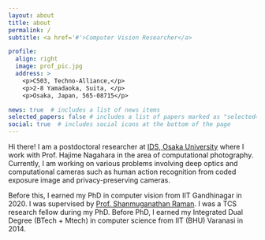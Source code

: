 ```yaml
---
layout: about
title: about
permalink: /
subtitle: <a href='#'>Computer Vision Researcher</a>

profile:
  align: right
  image: prof_pic.jpg
  address: >
    <p>C503, Techno-Alliance,</p>
    <p>2-8 Yamadaoka, Suita, </p>
    <p>Osaka, Japan, 565-08715</p>

news: true  # includes a list of news items
selected_papers: false # includes a list of papers marked as "selected={true}"
social: true  # includes social icons at the bottom of the page
---
```


Hi there! I am a postdoctoral researcher at <a href='https://www.is.ids.osaka-u.ac.jp'>IDS, Osaka University</a> where I work with Prof. Hajime Nagahara in the area of computational photography. Currently, I am working on  various problems involving deep optics and computational cameras such as human action recognition from coded exposure image and privacy-preserving cameras.

Before this, I earned my PhD in computer vision from IIT Gandhinagar in 2020. I was supervised by <a href='http://people.iitgn.ac.in/~shanmuga/'>Prof. Shanmuganathan Raman</a>. I was a TCS research fellow during my PhD. Before PhD, I earned my Integrated Dual Degree (BTech + Mtech) in computer science from IIT (BHU) Varanasi in 2014.
